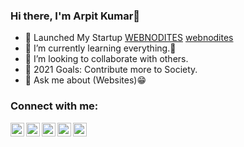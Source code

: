 ### Hi there, I'm Arpit Kumar👋

- 🎉 Launched My Startup [WEBNODITES] [webnodites]
- 📘 I’m currently learning everything.🤣
- 👯 I’m looking to collaborate with others.
- 🎯 2021 Goals: Contribute more to Society.
- 💬 Ask me about (Websites)😁


### Connect with me:


[<img align="left" alt="Linkedin" width="22px" src="images/linkedin" />][linkedin]
[<img align="left" alt="Facebook" width="22px" src="">][facebook]
[<img align="left" alt="Instagram" width="22px" src="" />][instagram]
[<img align="left" alt="Twitter" width="22px" src="" />][twitter]
[<img align="left" alt="Whatsapp" width="22px" src="" />][whatsapp]

[webnodites]: https://webnodites.in
[linkedin]: https://www.linkedin.com/in/ak0201/
[facebook]: https://www.facebook.com/Arpitk852/
[instagram]: https://www.instagram.com/being_arpitk/
[twitter]: https://twitter.com/being_arpitk
[whatsapp]: https://api.whatsapp.com/send?phone=+91-9799791655
